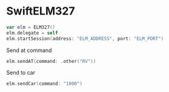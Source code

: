 # SwiftELM327



```swift
var elm = ELM327()
elm.delegate = self
elm.startSession(address: "ELM_ADDRESS", port: "ELM_PORT")
```
Send at command
```swift
elm.sendAT(command: .other("RV"))
```

Send to car
```swift
elm.sendCar(command: "1000")
```
